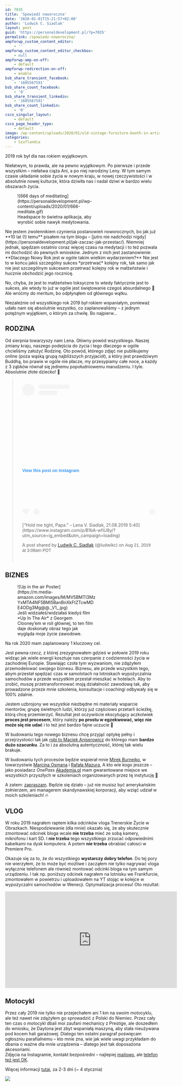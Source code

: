 ```yaml
---
id: 7035
title: 'Spowiedź noworoczna'
date: '2020-01-01T15:21:57+02:00'
author: 'Ludwik C. Siadlak'
layout: post
guid: 'https://personaldevelopment.pl/?p=7035'
permalink: /spowiedz-noworoczna/
ampforwp_custom_content_editor:
    - ''
ampforwp_custom_content_editor_checkbox:
    - null
ampforwp-amp-on-off:
    - default
ampforwp-redirection-on-off:
    - enable
bsb_share_transient_facebook:
    - '1605567591'
bsb_share_count_facebook:
    - '0'
bsb_share_transient_linkedin:
    - '1605567591'
bsb_share_count_linkedin:
    - '0'
csco_singular_layout:
    - default
csco_page_header_type:
    - default
image: /wp-content/uploads/2020/01/old-vintage-furniture-booth-in-artistic-filtered-PU3SQPA.jpg
categories:
    - Szuflandia
---
```


2019 rok był dla nas rokiem wyjątkowym.

Niełatwym, to prawda, ale na pewno wyjątkowym. Po pierwsze i przede wszystkim – niełatwa ciąża Ani, a po niej narodziny Leny. W tym samym czasie układanie sobie życia w nowym kraju, w nowej rzeczywistości i w absolutnie nowej kulturze, która dziwiła nas i nadal dziwi w bardzo wielu obszarach życia.

<figure aria-describedby="caption-attachment-7039" class="wp-caption alignright" id="attachment_7039" style="width: 250px">![666 days of meditating](https://personaldevelopment.pl/wp-content/uploads/2020/01/666-meditate.gif)<figcaption class="wp-caption-text" id="caption-attachment-7039">Headspace to świetna aplikacja, aby wyrobić sobie nawyk medytowania.</figcaption></figure>Nie jestem zwolennikiem czynienia postanowień noworocznych, bo jak już **10 lat (!) temu** pisałem na tym blogu – [jutro nie nadchodzi nigdy](https://personaldevelopment.pl/jak-zaczac-jak-przestac/). Niemniej jednak, spędzam ostatnio coraz więcej czasu na medytacji i to też pozwala mi dochodzić do pewnych wniosków. Jednym z nich jest zastanowienie: **Dlaczego Nowy Rok jest w ogóle takim wielkim wydarzeniem?** Nie jest to w końcu jakiś szczególny sukces *przetrwać* kolejny rok, tak samo jak nie jest szczególnym sukcesem przetrwać kolejny rok w małżeństwie i hucznie obchodzić jego rocznicę.

No, chyba, że jest to małżeństwo toksyczne to wtedy faktycznie jest to sukces, ale wtedy to już w ogóle jest świętowanie czegoś absurdalnego 🙂 Ale wróćmy do meritum, bo odpłynąłem od głównego wątku.

Niezależnie od wszystkiego rok 2019 był rokiem wspaniałym, ponieważ udało nam się absolutnie wszystko, co zaplanowaliśmy – z jednym potężnym wyjątkiem, o którym za chwilę. Bo najpierw…

## RODZINA

Od sierpnia towarzyszy nam Lena. Główny powód wszystkiego. Naszej zmiany kraju, naszego podejścia do życia i tego dlaczego w ogóle chcieliśmy założyć Rodzinę. Oto powód, którego zdjęć nie publikujemy online (poza wąską grupą najbliższych przyjaciół), a który jest prawdziwym Buddhą, bo prawie w ogóle nie płacze, my przesypiamy całe noce, a każdy z 3 ząbków równał się jednemu popołudniowemu marudzeniu. I tyle. Absolutnie złote dziecko! 🖤

> <div style="padding: 16px;"><div style="display: flex; flex-direction: row; align-items: center;"><div style="background-color: #f4f4f4; border-radius: 50%; flex-grow: 0; height: 40px; margin-right: 14px; width: 40px;"></div><div style="display: flex; flex-direction: column; flex-grow: 1; justify-content: center;"><div style="background-color: #f4f4f4; border-radius: 4px; flex-grow: 0; height: 14px; margin-bottom: 6px; width: 100px;"></div><div style="background-color: #f4f4f4; border-radius: 4px; flex-grow: 0; height: 14px; width: 60px;"></div></div></div><div style="padding: 19% 0;"></div><div style="display: block; height: 50px; margin: 0 auto 12px; width: 50px;"></div><div style="padding-top: 8px;"><div style="color: #3897f0; font-family: Arial,sans-serif; font-size: 14px; font-style: normal; font-weight: 550; line-height: 18px;">View this post on Instagram</div></div><div style="padding: 12.5% 0;"></div><div style="display: flex; flex-direction: row; margin-bottom: 14px; align-items: center;"><div><div style="background-color: #f4f4f4; border-radius: 50%; height: 12.5px; width: 12.5px; transform: translateX(0px) translateY(7px);"></div><div style="background-color: #f4f4f4; height: 12.5px; transform: rotate(-45deg) translateX(3px) translateY(1px); width: 12.5px; flex-grow: 0; margin-right: 14px; margin-left: 2px;"></div><div style="background-color: #f4f4f4; border-radius: 50%; height: 12.5px; width: 12.5px; transform: translateX(9px) translateY(-18px);"></div></div><div style="margin-left: 8px;"><div style="background-color: #f4f4f4; border-radius: 50%; flex-grow: 0; height: 20px; width: 20px;"></div><div style="width: 0; height: 0; border-top: 2px solid transparent; border-left: 6px solid #f4f4f4; border-bottom: 2px solid transparent; transform: translateX(16px) translateY(-4px) rotate(30deg);"></div></div><div style="margin-left: auto;"><div style="width: 0px; border-top: 8px solid #F4F4F4; border-right: 8px solid transparent; transform: translateY(16px);"></div><div style="background-color: #f4f4f4; flex-grow: 0; height: 12px; width: 16px; transform: translateY(-4px);"></div><div style="width: 0; height: 0; border-top: 8px solid #F4F4F4; border-left: 8px solid transparent; transform: translateY(-4px) translateX(8px);"></div></div></div>[“Hold me tight, Papa.” – Lena V. Siadlak, 21.08.2019 5:40](https://www.instagram.com/p/B1bA-wfiU8y/?utm_source=ig_embed&utm_campaign=loading)
> 
> A post shared by [ Ludwik C. Siadlak](https://www.instagram.com/ludwikc/?utm_source=ig_embed&utm_campaign=loading) (@ludwikc) on <time datetime="2019-08-21T10:08:12+00:00" style="font-family: Arial,sans-serif; font-size: 14px; line-height: 17px;">Aug 21, 2019 at 3:08am PDT</time>
> 
> </div>

<script async="" src="//www.instagram.com/embed.js"></script>

## BIZNES

<figure class="wp-caption alignright" style="width: 256px">![Up in the air Poster](https://m.media-amazon.com/images/M/MV5BMTI3MzYxMTA4NF5BMl5BanBnXkFtZTcwMDE4ODg3Mg@@._V1_.jpg)<figcaption class="wp-caption-text">Jeśli widziałeś/widziałaś kiedyś film *Up In The Air* z Georgem Clooney’em w roli głównej, to ten film daje doskonały obraz tego jak wygląda moje życie zawodowe.</figcaption></figure>Na rok 2020 mam zaplanowany 1 kluczowy cel.

Jest pewna *rzecz,* z której zrezygnowałem gdzieś w połowie 2019 roku widząc jak wiele energii kosztuje nas czerpanie z codzienności życia w zachodniej Europie. Stawiając czoła tym wyzwaniom, nie zdążyłem przemodelować swojego biznesu. Biznesu, ale przede wszystkim tego, abym przestał spędzać czas w samolotach na lotniskach wypożyczalnia samochodów a przede wszystkim przestał mieszkać w hotelach. Aby to zrobić, muszę przetransformować moją działalność zawodową tak, aby prowadzone przeze mnie szkolenia, konsultacje i coachingi odbywały się w 100% zdalnie.

Jestem uzbrojony we wszystkie niezbędne mi materiały wsparcie mentorów, grupę świetnych ludzi, którzy już częściowo przetarli ścieżkę, którą chcę przemierzyć. Rezultat jest oczywiście ekscytujący aczkolwiek **proces jest procesem**, który należy **po prostu w egzekwować, więc nie może się nie udać** i to też jest bardzo fajne uczucie 🙂

W budowaniu tego nowego biznesu chcę przyjąć optykę pełny i przejrzystości tak jak [robi to Maciek Aniserowicz](https://devstyle.pl/category/raporty/) do którego mam **bardzo dużo szacunku**. Za to i za absolutną autentyczność, której tak wielu brakuje.

W budowaniu tych procesów będzie wspierał mnie [Mirek Burnejko](http://miroburn.pl), w towarzystwie [Marcina Osmana](http://osman.pl) i [Rafała Mazura](http://zenjaskiniowca.pl), A kto wie kogo jeszcze – jako posiadacz *OnePass* [Akademia.pl](http://akademia.pl) mam gwarantowane miejsce we wszystkich przyszłych w szkoleniach organizowanych przez tę instytucję 💪

A zatem: [zapraszam](http://hacking.university). Będzie się działo – już nie musisz być amerykańskim żołnierzem, ani managerem skandynawskiej korporacji, aby wziąć udział w moich szkoleniach! 🔥

## VLOG

W roku 2019 nagrałem raptem kilka odcinków vloga Trenerskie Życie w Obrazkach. Niespodziewanie (dla mnie) okazało się, że aby skutecznie zmontować odcinek bloga wcale **nie trzeba** mieć ze sobą kamery, mikrofonu i kart SD. I **nie trzeba** tego wszystkiego zrzucać odpowiednimi kabelkami na dysk komputera. A potem **nie trzeba** obrabiać całosci w Premiere Pro.

Okazuje się za to, że do wszystkiego **wystarczy dobry telefon**. Do tej pory nie wierzyłem, że to może być możliwe i zacząłem nie tylko nagrywać vloga wyłącznie telefonem ale również montować odcinki bloga na tym samym urządzeniu. I tak np. poniższy odcinek nagrałem na lotnisku we Frankfurcie, zmontowałem w powietrzu i uploadowałem na YT stojąc w kolejce w wypożyczalni samochodów w Wenecji. Optymalizacja procesu! Oto rezultat:

<iframe allowfullscreen="allowfullscreen" frameborder="0" height="315" loading="lazy" src="https://www.youtube.com/embed/TH7GoSF-wfY" width="560"></iframe>

## Motocykl

Przez cały 2019 nie tylko nie przejechałem ani 1 km na swoim motocyklu, ale też nawet nie zdążyłem go sprowadzić z Polski do Niemiec. Przez cały ten czas o motocykl dbali moi zaufani mechanicy z Prestige, ale doszedłem do wniosku, że Daytona jest zbyt wspaniałą maszyną, aby stała nieużywana pod kocem hali garażowej. Dlatego ten ostatni paragraf poświęcam ogłoszniu parafialnemu – kto mnie zna, wie jak wiele uwagi przykładam do dbania o ważne dla mnie urządzenia – dlatego jest tak doposażona akcesoriami.  
Zdjęcia na Instagramie, kontakt bezpośredni – najlepiej [mailowo](mailto:ludwikc@siadlak.com?subject=Kontakt-Daytona), ale [telefon też jest OK](https://personaldevelopment.pl/kontakt/).

Więcej informacji [tutaj](https://personaldevelopment.pl/daytona/), za 2-3 dni (~ 4 stycznia)

![](https://scontent-frt3-1.cdninstagram.com/v/t51.2885-15/e35/31338816_2048234715497707_6529469713016160256_n.jpg?_nc_ht=scontent-frt3-1.cdninstagram.com&_nc_cat=107&_nc_ohc=pZekGk2biPMAX-_8_bw&oh=65a934cc904bb68a9370ba9737edbcc0&oe=5EA2AF21)